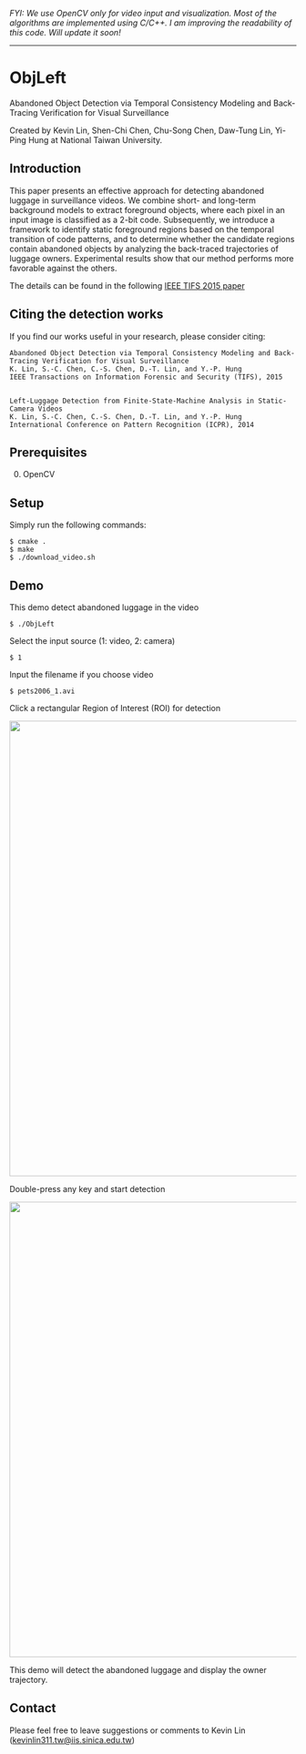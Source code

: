 _FYI: We use OpenCV only for video input and visualization. Most of the algorithms are implemented using C/C++. I am improving the readability of this code. Will update it soon!_

---

# ObjLeft

Abandoned Object Detection via Temporal Consistency Modeling and Back-Tracing Verification for Visual Surveillance

Created by Kevin Lin, Shen-Chi Chen, Chu-Song Chen, Daw-Tung Lin, Yi-Ping Hung at National Taiwan University.


## Introduction

This paper presents an effective approach for detecting abandoned luggage in surveillance videos. We combine short- and long-term background models to extract foreground objects, where each pixel in an input image is classified as a 2-bit code. Subsequently, we introduce a framework to identify static foreground regions based on the temporal transition of code patterns, and to determine whether the candidate regions contain abandoned objects by analyzing the back-traced trajectories of luggage owners. Experimental results show that our method performs more favorable against the others.

The details can be found in the following [IEEE TIFS 2015 paper](http://www.csie.ntu.edu.tw/~r01944012/TIFS15_LIN.pdf)


## Citing the detection works

If you find our works useful in your research, please consider citing:

    Abandoned Object Detection via Temporal Consistency Modeling and Back-Tracing Verification for Visual Surveillance
    K. Lin, S.-C. Chen, C.-S. Chen, D.-T. Lin, and Y.-P. Hung
    IEEE Transactions on Information Forensic and Security (TIFS), 2015  


    Left-Luggage Detection from Finite-State-Machine Analysis in Static-Camera Videos
    K. Lin, S.-C. Chen, C.-S. Chen, D.-T. Lin, and Y.-P. Hung
    International Conference on Pattern Recognition (ICPR), 2014 


## Prerequisites

  0. OpenCV


## Setup

Simply run the following commands:

    $ cmake .
    $ make
    $ ./download_video.sh


## Demo

This demo detect abandoned luggage in the video

    $ ./ObjLeft

Select the input source (1: video, 2: camera)

    $ 1

Input the filename if you choose video

    $ pets2006_1.avi

Click a rectangular Region of Interest (ROI) for detection

<img src="https://www.csie.ntu.edu.tw/~r01944012/objleft_fig1.png" width="800">

Double-press any key and start detection

<img src="https://www.csie.ntu.edu.tw/~r01944012/objleft_fig2.jpg" width="800">

This demo will detect the abandoned luggage and display the owner trajectory.


## Contact

Please feel free to leave suggestions or comments to Kevin Lin (kevinlin311.tw@iis.sinica.edu.tw)
